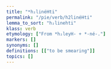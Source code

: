 ```yaml
---
title: "*h₂linéHti"
permalink: "/pie/verb/h2linéHti"
lemma_to_sort: "h₂linehti"
klass: verb
etymology: ["From *h₂leyH- +‎ *-né-."]
markers: []
synonyms: []
definitions: [["to be smearing"]]
topics: []
---
```


